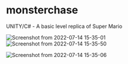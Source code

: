 # monsterchase
UNITY/C# - A basic level replica of Super Mario

![Screenshot from 2022-07-14 15-35-01](https://user-images.githubusercontent.com/68359676/178963667-8af3e43f-f8d4-4b2a-9458-663223f3733d.png)
![Screenshot from 2022-07-14 15-35-50](https://user-images.githubusercontent.com/68359676/178963639-b0a27a3e-7ce5-4bf2-9cfb-e2cad43c1c3d.png)


![Screenshot from 2022-07-14 15-35-06](https://user-images.githubusercontent.com/68359676/178963658-7cbd3aff-9219-4daf-87d3-05ca92c916d4.png)

